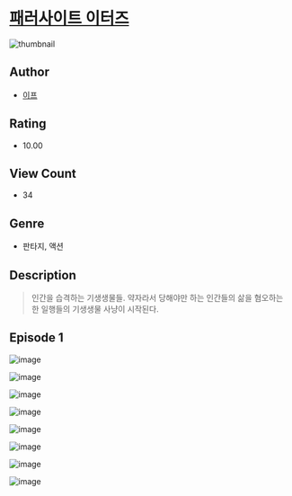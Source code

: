 # [패러사이트 이터즈](https://comic.naver.com/challenge/list?titleId=811258)
![thumbnail](https://image-comic.pstatic.net/user_contents_data/challenge_comic/2023/05/25/upload_7306019717543638324_480x623.jpeg)

## Author
- [이프](https://comic.naver.com/artistTitle?id=367261)

## Rating
- 10.00

## View Count
- 34

## Genre
- 판타지, 액션

## Description
> 인간을 습격하는 기생생물들. 약자라서 당해야만 하는 인간들의 삶을 혐오하는 한 일행들의 기생생물 사냥이 시작된다.


## Episode 1
![image](https://image-comic.pstatic.net/user_contents_data/challenge_comic/2023/05/25/367261/upload_7234251285671850593.jpeg)

![image](https://image-comic.pstatic.net/user_contents_data/challenge_comic/2023/05/25/367261/upload_3487535663079974243.jpeg)

![image](https://image-comic.pstatic.net/user_contents_data/challenge_comic/2023/05/25/367261/upload_3703141085131203634.jpeg)

![image](https://image-comic.pstatic.net/user_contents_data/challenge_comic/2023/05/25/367261/upload_3904674071026284853.jpeg)

![image](https://image-comic.pstatic.net/user_contents_data/challenge_comic/2023/05/25/367261/upload_7233405766394460212.jpeg)

![image](https://image-comic.pstatic.net/user_contents_data/challenge_comic/2023/05/25/367261/upload_3978983268064375141.jpeg)

![image](https://image-comic.pstatic.net/user_contents_data/challenge_comic/2023/05/25/367261/upload_3486689034929004850.jpeg)

![image](https://image-comic.pstatic.net/user_contents_data/challenge_comic/2023/05/25/367261/upload_7221584898865849651.jpeg)
